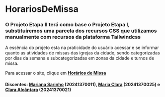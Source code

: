# HorariosDeMissa
### O Projeto Etapa II terá como base o Projeto Etapa I, substituíremos uma parcela dos recursos CSS que utilizamos manualmente com recursos da plataforma Tailwindcss

A essência do projeto esta na praticidade do usuário acessar e se informar quanto as atividades de missas das igrejas da cidade, sendo categorizadas por dias da semana e subcategorizadas em zonas da cidade e turnos de missa.

Para acessar o site, clique em [**Horários de Missa**](#)

#### **Discentes:** [Mariana Sarinho](https://github.com/marisarinho) (20241370011), [Maria Clara](https://github.com/euclaraalmeida) (20241370025) e [Clara Alcântara](https://github.com/oiclai) (20241370021)
